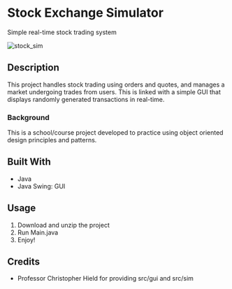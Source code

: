 # Stock Exchange Simulator
Simple real-time stock trading system

![stock_sim](https://github.com/user-attachments/assets/2e3a1bcc-cbe6-4ab4-8b65-68d390190e1e)

## Description

This project handles stock trading using orders and quotes, and manages a market undergoing trades from users. This is linked with a simple GUI that displays randomly generated transactions in real-time.

### Background

This is a school/course project developed to practice using object oriented design principles and patterns.

## Built With
- Java <br/>
- Java Swing: GUI <br/>

## Usage
1. Download and unzip the project
2. Run Main.java
3. Enjoy!

## Credits
- Professor Christopher Hield for providing src/gui and src/sim
